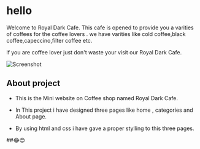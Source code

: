 # hello

Welcome to Royal Dark Cafe.
This cafe is opened to provide you a varities
of coffees for the coffee lovers . we have varities like cold coffee,black coffee,capeccino,filter coffee etc.

if you are coffee lover just don't waste your visit our Royal Dark Cafe.

![Screenshot](/img/cafe.png)

## About project

* This is the Mini website on Coffee shop named Royal Dark Cafe.

* In This project i have designed three pages
like home , categories and About page.

* By using html and css i have gave a proper stylling to this three pages.

##😂😊
